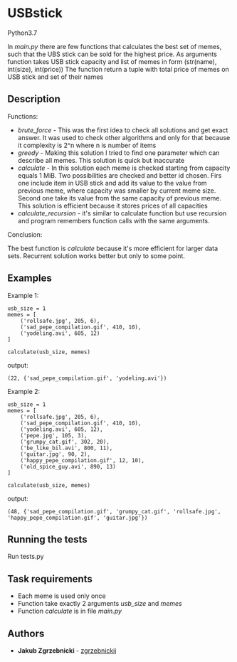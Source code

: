 # USBstick

Python3.7

In _main.py_ there are few functions that calculates the best set of memes, such that the UBS stick can be sold for the highest price.
As arguments function takes USB stick capacity and list of memes in form (str(name), int(size), int(price))
The function return a tuple with total price of memes on USB stick and set of their names

## Description
Functions:

* _brute_force_ - This was the first idea to check all solutions and get exact answer.
It was used to check other algorithms and only for that because it complexity is 2^n where n is number of items
* _greedy_ - Making this solution I tried to find one parameter which can describe all memes.
This solution is quick but inaccurate 
* _calculate_ - In this solution each meme is checked starting from capacity equals 1 MiB.
Two possibilities are checked and better id chosen. Firs one include item in USB stick and add its value to the value from previous meme, where capacity was smaller by current meme size.
Second one take its value from the same capacity of previous meme. This solution is efficient because it stores prices of all capacities 
* _calculate_recursion_ - it's similar to calculate function but use recursion and program remembers function calls with the same arguments.

Conclusion:

The best function is _calculate_ because it's more efficient for larger data sets.
Recurrent solution works better but only to some point.


## Examples

Example 1:
```
usb_size = 1
memes = [
    ('rollsafe.jpg', 205, 6),
    ('sad_pepe_compilation.gif', 410, 10),
    ('yodeling.avi', 605, 12)
]

calculate(usb_size, memes)
```
output:
```
(22, {'sad_pepe_compilation.gif', 'yodeling.avi'})
```

Example 2:
```
usb_size = 1
memes = [
    ('rollsafe.jpg', 205, 6),
    ('sad_pepe_compilation.gif', 410, 10),
    ('yodeling.avi', 605, 12),
    ('pepe.jpg', 105, 3),
    ('grumpy_cat.gif', 302, 20),
    ('be_like_bil.avi', 800, 11),
    ('guitar.jpg', 90, 2),
    ('happy_pepe_compilation.gif', 12, 10),
    ('old_spice_guy.avi', 890, 13)
]

calculate(usb_size, memes)
```
output:
```
(48, {'sad_pepe_compilation.gif', 'grumpy_cat.gif', 'rollsafe.jpg', 'happy_pepe_compilation.gif', 'guitar.jpg'})
```

## Running the tests

Run tests.py

## Task requirements

* Each meme is used only once
* Function take exactly 2 arguments _usb_size_ and _memes_
* Function _calculate_ is in file _main.py_

## Authors

* **Jakub Zgrzebnicki** - [zgrzebnickij](https://github.com/zgrzebnickij)

